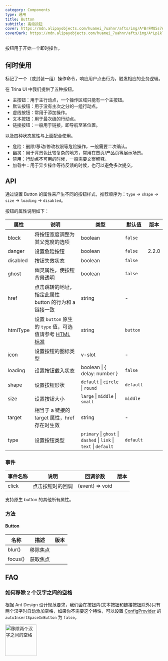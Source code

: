 ```yaml
---
category: Components
type: 通用
title: Button
subtitle: 高级按钮
cover: https://mdn.alipayobjects.com/huamei_7uahnr/afts/img/A*BrFMQ5s7AAQAAAAAAAAAAAAADrJ8AQ/original
coverDark: https://mdn.alipayobjects.com/huamei_7uahnr/afts/img/A*Lp1kTYmSsgoAAAAAAAAAAAAADrJ8AQ/original
---
```


按钮用于开始一个即时操作。

## 何时使用

标记了一个（或封装一组）操作命令，响应用户点击行为，触发相应的业务逻辑。

在 Trina UI 中我们提供了五种按钮。

- 主按钮：用于主行动点，一个操作区域只能有一个主按钮。
- 默认按钮：用于没有主次之分的一组行动点。
- 虚线按钮：常用于添加操作。
- 文本按钮：用于最次级的行动点。
- 链接按钮：一般用于链接，即导航至某位置。

以及四种状态属性与上面配合使用。

- 危险：删除/移动/修改权限等危险操作，一般需要二次确认。
- 幽灵：用于背景色比较复杂的地方，常用在首页/产品页等展示场景。
- 禁用：行动点不可用的时候，一般需要文案解释。
- 加载中：用于异步操作等待反馈的时候，也可以避免多次提交。

## API

通过设置 Button 的属性来产生不同的按钮样式，推荐顺序为：`type` -> `shape` -> `size` -> `loading` -> `disabled`。

按钮的属性说明如下：

| 属性     | 说明                                                                                                                                 | 类型                                                              | 默认值    | 版本  |
| -------- | ------------------------------------------------------------------------------------------------------------------------------------ | ----------------------------------------------------------------- | --------- | ----- |
| block    | 将按钮宽度调整为其父宽度的选项                                                                                                       | boolean                                                           | `false`   |       |
| danger   | 设置危险按钮                                                                                                                         | boolean                                                           | `false`   | 2.2.0 |
| disabled | 按钮失效状态                                                                                                                         | boolean                                                           | `false`   |       |
| ghost    | 幽灵属性，使按钮背景透明                                                                                                             | boolean                                                           | `false`   |       |
| href     | 点击跳转的地址，指定此属性 button 的行为和 a 链接一致                                                                                | string                                                            | -         |       |
| htmlType | 设置 `button` 原生的 `type` 值，可选值请参考 [HTML 标准](https://developer.mozilla.org/en-US/docs/Web/HTML/Element/button#attr-type) | string                                                            | `button`  |       |
| icon     | 设置按钮的图标类型                                                                                                                   | v-slot                                                            | -         |       |
| loading  | 设置按钮载入状态                                                                                                                     | boolean \| { delay: number }                                      | `false`   |       |
| shape    | 设置按钮形状                                                                                                                         | `default` \| `circle` \| `round`                                  | `default` |       |
| size     | 设置按钮大小                                                                                                                         | `large` \| `middle` \| `small`                                    | `middle`  |       |
| target   | 相当于 a 链接的 target 属性，href 存在时生效                                                                                         | string                                                            | -         |       |
| type     | 设置按钮类型                                                                                                                         | `primary` \| `ghost` \| `dashed` \| `link` \| `text` \| `default` | `default` |       |

### 事件

| 事件名称 | 说明             | 回调参数        | 版本 |
| -------- | ---------------- | --------------- | ---- |
| click    | 点击按钮时的回调 | (event) => void |      |

支持原生 button 的其他所有属性。

### 方法

#### Button

| 名称    | 描述     | 版本 |
| ------- | -------- | ---- |
| blur()  | 移除焦点 |      |
| focus() | 获取焦点 |      |

## FAQ

### 如何移除 2 个汉字之间的空格

根据 Ant Design 设计规范要求，我们会在按钮内(文本按钮和链接按钮除外)只有两个汉字时自动添加空格，如果你不需要这个特性，可以设置 [ConfigProvider](/components/config-provider/#api) 的 `autoInsertSpaceInButton` 为 `false`。

<img src="https://gw.alipayobjects.com/zos/antfincdn/MY%26THAPZrW/38f06cb9-293a-4b42-b183-9f443e79ffea.png" style="box-shadow: none; margin: 0; width: 100px" alt="移除两个汉字之间的空格"  />
